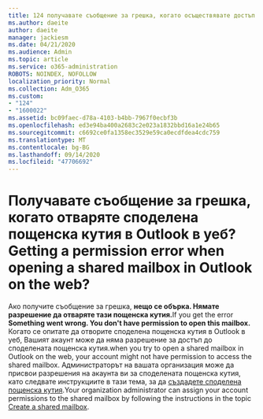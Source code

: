 ```yaml
---
title: 124 получавате съобщение за грешка, когато осъществявате достъп до споделена пощенска кутия в OWA?
ms.author: daeite
author: daeite
manager: jackiesm
ms.date: 04/21/2020
ms.audience: Admin
ms.topic: article
ms.service: o365-administration
ROBOTS: NOINDEX, NOFOLLOW
localization_priority: Normal
ms.collection: Adm_O365
ms.custom:
- "124"
- "1600022"
ms.assetid: bc09faec-d78a-4103-b4bb-7967f0ecbf3b
ms.openlocfilehash: ed3e94ba400a2683c2e023a1832bbd16a1e24b65
ms.sourcegitcommit: c6692ce0fa1358ec3529e59ca0ecdfdea4cdc759
ms.translationtype: MT
ms.contentlocale: bg-BG
ms.lasthandoff: 09/14/2020
ms.locfileid: "47706692"
---
```

# <a name="getting-a-permission-error-when-opening-a-shared-mailbox-in-outlook-on-the-web"></a><span data-ttu-id="02b6d-102">Получавате съобщение за грешка, когато отваряте споделена пощенска кутия в Outlook в уеб?</span><span class="sxs-lookup"><span data-stu-id="02b6d-102">Getting a permission error when opening a shared mailbox in Outlook on the web?</span></span>

<span data-ttu-id="02b6d-103">Ако получите съобщение за грешка, **нещо се обърка. Нямате разрешение да отваряте тази пощенска кутия.**</span><span class="sxs-lookup"><span data-stu-id="02b6d-103">If you get the error **Something went wrong. You don't have permission to open this mailbox.**</span></span> <span data-ttu-id="02b6d-104">Когато се опитате да отворите споделена пощенска кутия в Outlook в уеб, Вашият акаунт може да няма разрешение за достъп до споделената пощенска кутия.</span><span class="sxs-lookup"><span data-stu-id="02b6d-104">when you try to open a shared mailbox in Outlook on the web, your account might not have permission to access the shared mailbox.</span></span> <span data-ttu-id="02b6d-105">Администраторът на вашата организация може да присвои разрешения на акаунта ви за споделената пощенска кутия, като следвате инструкциите в тази тема, за да [създадете споделена пощенска кутия](https://docs.microsoft.com/microsoft-365/admin/email/create-a-shared-mailbox).</span><span class="sxs-lookup"><span data-stu-id="02b6d-105">Your organization administrator can assign your account permissions to the shared mailbox by following the instructions in the topic [Create a shared mailbox](https://docs.microsoft.com/microsoft-365/admin/email/create-a-shared-mailbox).</span></span>
  